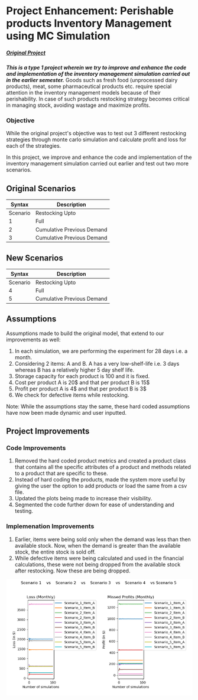 # Project Enhancement: Perishable products Inventory Management using MC Simulation
##### [Original Project]("https://github.com/LalitaTakle/2021Fall_finals")

***This is a type 1 project wherein we try to improve and enhance the code and implementation of the inventory management simulation carried out in the earlier semester.***
Goods such as fresh food (unprocessed dairy products), meat, some pharmaceutical products etc. require special attention in the inventory management models because of their perishability.
In case of such products restocking strategy becomes critical in managing stock, avoiding wastage and maximize profits.

### Objective

While the original project's objective was to test out 3 different restocking strategies through monte carlo simulation and calculate profit and loss
for each of the strategies. 

In this project, we improve and enhance the code and implementation of the inventory management simulation carried out earlier and test out two more scenarios.


## Original Scenarios
| Syntax | Description |
| ----------- | ----------- |
| Scenario | Restocking Upto | Restocking Interval
| 1 | Full | Weekly
| 2 | Cumulative Previous Demand | Weekly
| 3 | Cumulative Previous Demand | On Expiry

## New Scenarios
| Syntax | Description |
| ----------- | ----------- |
| Scenario | Restocking Upto | Restocking Interval
| 4 | Full | When stock < 10% of Maximum Capacity
| 5 | Cumulative Previous Demand | At Product Expiry Days

## Assumptions
Assumptions made to build the original model, that extend to our improvements as well:
1. In each simulation, we are performing the experiment for 28 days i.e. a month.
2. Considering 2 items: A and B. A has a very low-shelf-life i.e. 3 days whereas B has a relatively higher 5 day shelf life.
3. Storage capacity for each product is 100 and it is fixed.
4. Cost per product A is 20$ and that per product B is 15$
5. Profit per product A is 4$ and that per product B is 3$
6. We check for defective items while restocking.

Note: While the assumptions stay the same, these hard coded assumptions have now been made dynamic and user inputted.

## Project Improvements

### Code Improvements
1. Removed the hard coded product metrics and created a product class that contains all the specific attributes of a product and 
methods related to a product that are specific to these.
2. Instead of hard coding the products, made the system more useful by giving the user the option to add products or load the same from a csv file.
3. Updated the plots being made to increase their visibility.
4. Segmented the code further down for ease of understanding and testing.

### Implemenation Improvements
1. Earlier, items were being sold only when the demand was less than then available stock. Now, when the demand is greater than the 
available stock, the entire stock is sold off.
2. While defective items were being calculated and used in the financial calculations, these were not being dropped from the available stock after restocking. 
Now these are being dropped.

![A comparison of the 5 scenarios run in this updated simulation can be seen before.](comparison_plot.png)
